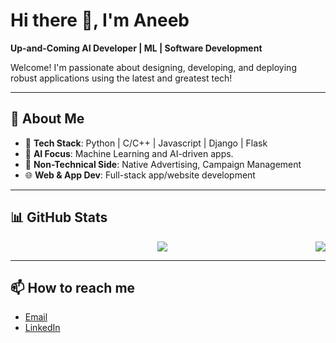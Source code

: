 # Hi there 👋, I'm Aneeb

**Up-and-Coming AI Developer | ML | Software Development**

Welcome! I'm passionate about designing, developing, and deploying robust applications using the latest and greatest tech!

---

## 🎯 About Me

- 🔧 **Tech Stack**: Python | C/C++ | Javascript | Django | Flask 
- 🤖 **AI Focus**: Machine Learning and AI-driven apps.
- 🎨 **Non-Technical Side**: Native Advertising, Campaign Management
- 🌐 **Web & App Dev**: Full-stack app/website development
  
---

## 📊 GitHub Stats

<div align="center">
  <a href="https://github.com/aneeb02">
    <img align="center" src="https://github-readme-stats-sigma-five.vercel.app/api?username=aneeb02&show_icons=true&include_all_commits=true&count_private=true&theme=react&line_height=40" />
  </a>
  <a href="https://github.com/aneeb02">
    <img align="right" src="https://github-readme-stats.vercel.app/api/top-langs/?username=aneeb02&theme=react&line_height=40&hide=css,cmake&langs_count=8&layout=compact" />
  </a>
</div>

---

## 📫 How to reach me
- [Email](mailto:aneeb.02@gmail.com)
- [LinkedIn](https://www.linkedin.com/in/aneeb-ur-rehman-222a211ba/)


<!--
**aneeb02/aneeb02** is a ✨ _special_ ✨ repository because its `README.md` (this file) appears on your GitHub profile.

Here are some ideas to get you started:

- 🔭 I’m currently working on ...
- 🌱 I’m currently learning ...
- 👯 I’m looking to collaborate on ...
- 🤔 I’m looking for help with ...
- 💬 Ask me about ...
- 📫 How to reach me: ...
- 😄 Pronouns: ...
- ⚡ Fun fact: ...
-->
